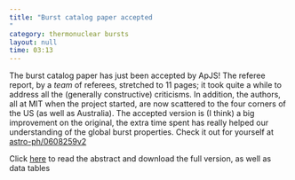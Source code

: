 ```yaml
---
title: "Burst catalog paper accepted"
category: thermonuclear bursts
layout: null
time: 03:13
---
```

<!-- header generated from blosxom format post; make_header.pl 23.1.2022 -->
<p>
<!-- created by convert.pl on Mon Jan 30 02:48:25 EST 2012 -->
<!-- converted from ../2008/06/burst-catalog-paper-accepted.html -->
<!-- Post timestamp Tuesday, June 17, 2008 11:13 AM -->
<!-- touch -t 200806171113 -->
<!-- Labels: 2008, papers, thermonuclear bursts -->
      The burst catalog paper has just been accepted by ApJS! The referee report, by a <em>team</em> of referees, stretched to 11 pages; it took quite a while to address all the (generally constructive) criticisms. In addition, the authors, all at MIT when the project started, are now scattered to the four corners of the US (as well as Australia). The accepted version is (I think) a big improvement on the original, the extra time spent has really helped our understanding of the global burst properties. Check it out for yourself at <a href="http://arxiv.org/abs/astro-ph/0608259">astro-ph/0608259v2</a>
<p>
Click 
<!-- http://users.monash.edu.au/~dgallow/2006/08/thermonuclear-bursts-observed-by-rxte.html -->
<a href="thermonuclear%20bursts/rxte-catalog.html">here</a>
to read the abstract and download the full version, as well as data tables

